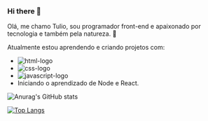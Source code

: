 ### Hi there 👋

Olá, me chamo Tulio, sou programador front-end e apaixonado por tecnologia e também pela natureza. :leaves:

Atualmente estou aprendendo e criando projetos com:
 - <img src="https://img.shields.io/badge/HTML5-E34F26?style=for-the-badge&logo=html5&logoColor=white" alt="html-logo">
 - <img src="https://img.shields.io/badge/CSS3-1572B6?style=for-the-badge&logo=css3&logoColor=white" alt="css-logo">
 - <img src="https://img.shields.io/badge/JavaScript-323330?style=for-the-badge&logo=javascript&logoColor=F7DF1E" alt="javascript-logo">
 - Iniciando o aprendizado de Node e React. 

![Anurag's GitHub stats](https://github-readme-stats.vercel.app/api?username=TulioFarias&show_icons=true&theme=tokyonight)


[![Top Langs](https://github-readme-stats.vercel.app/api/top-langs/?username=TulioFarias&layout=compact)](https://github.com/anuraghazra/github-readme-stats)




<!--
**TulioFarias/TulioFarias** is a ✨ _special_ ✨ repository because its `README.md` (this file) appears on your GitHub profile.

Here are some ideas to get you started:

- 🔭 I’m currently working on ...
- 🌱 I’m currently learning ...
- 👯 I’m looking to collaborate on ...
- 🤔 I’m looking for help with ...
- 💬 Ask me about ...
- 📫 How to reach me: ...
- 😄 Pronouns: ...
- ⚡ Fun fact: ...
-->
